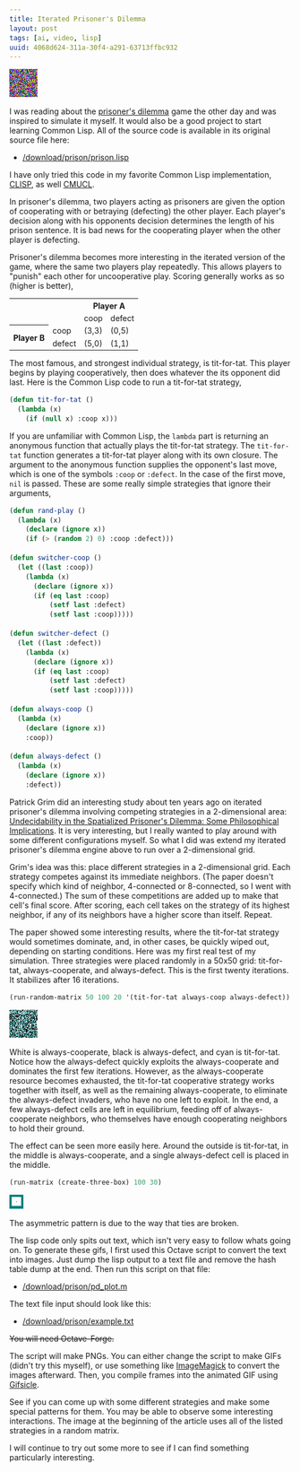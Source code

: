 ```yaml
---
title: Iterated Prisoner's Dilemma
layout: post
tags: [ai, video, lisp]
uuid: 4068d624-311a-30f4-a291-63713ffbc932
---
```


![](/img/prison/top.gif)

I was reading about the [prisoner's dilemma][pd] game the other day
and was inspired to simulate it myself. It would also be a good
project to start learning Common Lisp. All of the source code is
available in its original source file here:

* [/download/prison/prison.lisp](/download/prison/prison.lisp)

I have only tried this code in my favorite Common Lisp implementation,
[CLISP][clisp], as well [CMUCL][cmucl].

In prisoner's dilemma, two players acting as prisoners are given the
option of cooperating with or betraying (defecting) the other player.
Each player's decision along with his opponents decision determines
the length of his prison sentence. It is bad news for the cooperating
player when the other player is defecting.

Prisoner's dilemma becomes more interesting in the iterated version of
the game, where the same two players play repeatedly. This allows
players to "punish" each other for uncooperative play. Scoring
generally works as so (higher is better),

<table>
<tr><td colspan="2"></td><th colspan="2">Player A</th></tr>
<tr><td colspan="2"></td><td>coop</td><td>defect</td></tr>
<tr><th rowspan="2">Player B</th><td>coop</td>
<td>(3,3)</td><td>(0,5)</td></tr>
<tr><td>defect</td><td>(5,0)</td><td>(1,1)</td></tr>
</table>

The most famous, and strongest individual strategy, is tit-for-tat.
This player begins by playing cooperatively, then does whatever the
its opponent did last. Here is the Common Lisp code to run a
tit-for-tat strategy,

~~~cl
(defun tit-for-tat ()
  (lambda (x)
    (if (null x) :coop x)))
~~~

If you are unfamiliar with Common Lisp, the `lambda` part is returning
an anonymous function that actually plays the tit-for-tat strategy.
The `tit-for-tat` function generates a tit-for-tat player along with
its own closure. The argument to the anonymous function supplies the
opponent's last move, which is one of the symbols `:coop` or
`:defect`. In the case of the first move, `nil` is passed. These are
some really simple strategies that ignore their arguments,

~~~cl
(defun rand-play ()
  (lambda (x)
    (declare (ignore x))
    (if (> (random 2) 0) :coop :defect)))

(defun switcher-coop ()
  (let ((last :coop))
    (lambda (x)
      (declare (ignore x))
      (if (eq last :coop)
          (setf last :defect)
          (setf last :coop)))))

(defun switcher-defect ()
  (let ((last :defect))
    (lambda (x)
      (declare (ignore x))
      (if (eq last :coop)
          (setf last :defect)
          (setf last :coop)))))

(defun always-coop ()
  (lambda (x)
    (declare (ignore x))
    :coop))

(defun always-defect ()
  (lambda (x)
    (declare (ignore x))
    :defect))
~~~

Patrick Grim did an interesting study about ten years ago on iterated
prisoner's dilemma involving competing strategies in a 2-dimensional
area: [Undecidability in the Spatialized Prisoner's Dilemma: Some
Philosophical Implications][2d]. It is very interesting, but I really
wanted to play around with some different configurations myself. So
what I did was extend my iterated prisoner's dilemma engine above to
run over a 2-dimensional grid.

Grim's idea was this: place different strategies in a 2-dimensional
grid. Each strategy competes against its immediate neighbors. (The
paper doesn't specify which kind of neighbor, 4-connected or
8-connected, so I went with 4-connected.) The sum of these
competitions are added up to make that cell's final score. After
scoring, each cell takes on the strategy of its highest neighbor, if
any of its neighbors have a higher score than itself. Repeat.

The paper showed some interesting results, where the tit-for-tat
strategy would sometimes dominate, and, in other cases, be quickly
wiped out, depending on starting conditions. Here was my first real
test of my simulation. Three strategies were placed randomly in a
50x50 grid: tit-for-tat, always-cooperate, and always-defect. This is
the first twenty iterations. It stabilizes after 16 iterations.

~~~cl
(run-random-matrix 50 100 20 '(tit-for-tat always-coop always-defect))
~~~

![](/img/prison/random.gif)

White is always-cooperate, black is always-defect, and cyan is
tit-for-tat. Notice how the always-defect quickly exploits the
always-cooperate and dominates the first few iterations. However, as
the always-cooperate resource becomes exhausted, the tit-for-tat
cooperative strategy works together with itself, as well as the
remaining always-cooperate, to eliminate the always-defect invaders,
who have no one left to exploit. In the end, a few always-defect cells
are left in equilibrium, feeding off of always-cooperate neighbors,
who themselves have enough cooperating neighbors to hold their ground.

The effect can be seen more easily here. Around the outside is
tit-for-tat, in the middle is always-cooperate, and a single
always-defect cell is placed in the middle.

~~~cl
(run-matrix (create-three-box) 100 30)
~~~

![](/img/prison/boxes.gif)

The asymmetric pattern is due to the way that ties are broken.

The lisp code only spits out text, which isn't very easy to follow
whats going on. To generate these gifs, I first used this Octave
script to convert the text into images. Just dump the lisp output to a
text file and remove the hash table dump at the end. Then run this
script on that file:

* [/download/prison/pd_plot.m](/download/prison/pd_plot.m)

The text file input should look like this:

* [/download/prison/example.txt](/download/prison/example.txt)

<del>You will need Octave-Forge.</del>

The script will make PNGs. You can either change the script to make
GIFs (didn't try this myself), or use something like
[ImageMagick][imagemagick] to convert the images afterward. Then, you
compile frames into the animated GIF using [Gifsicle][gifsicle].

See if you can come up with some different strategies and make some
special patterns for them. You may be able to observe some interesting
interactions. The image at the beginning of the article uses all of
the listed strategies in a random matrix.

I will continue to try out some more to see if I can find something
particularly interesting.

[pd]: http://en.wikipedia.org/wiki/Prisoner's_dilemma
[imagemagick]: http://www.imagemagick.org/
[gifsicle]: http://www.lcdf.org/gifsicle/
[clisp]: http://clisp.cons.org/
[cmucl]: http://www.cons.org/cmucl/
[2d]: http://www.sunysb.edu/philosophy/faculty/pgrim/SPATIALP.HTM
